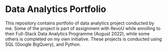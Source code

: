# Data Analytics Portfolio
This repository contains portfolio of data analytics project conducted by me. Some of the project is part of assignment with RevoU while enrolling to their Full-Stack Data Analytics Programme (August 2022), while some others is completed on my own initiative. These projects is conducted using SQL (Google BigQuery), and Python.
